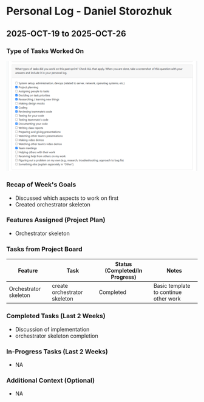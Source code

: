 # Personal Log - Daniel Storozhuk
## 2025-OCT-19 to 2025-OCT-26


### Type of Tasks Worked On
![Screenshot](<screenshots/Daniel/Week8.png>)

### Recap of Week's Goals
- Discussed which aspects to work on first
- Created orchestrator skeleton


### Features Assigned (Project Plan)
- Orchestrator skeleton

### Tasks from Project Board
| Feature | Task | Status (Completed/In Progress) | Notes |
|------|------|-------------------------------|-------|
| Orchestrator skeleton | create orchestrator skeleton | Completed | Basic template to continue other work |



### Completed Tasks (Last 2 Weeks)
- Discussion of implementation
- orchestrator skeleton completion

### In-Progress Tasks (Last 2 Weeks)
- NA

### Additional Context (Optional)
- NA